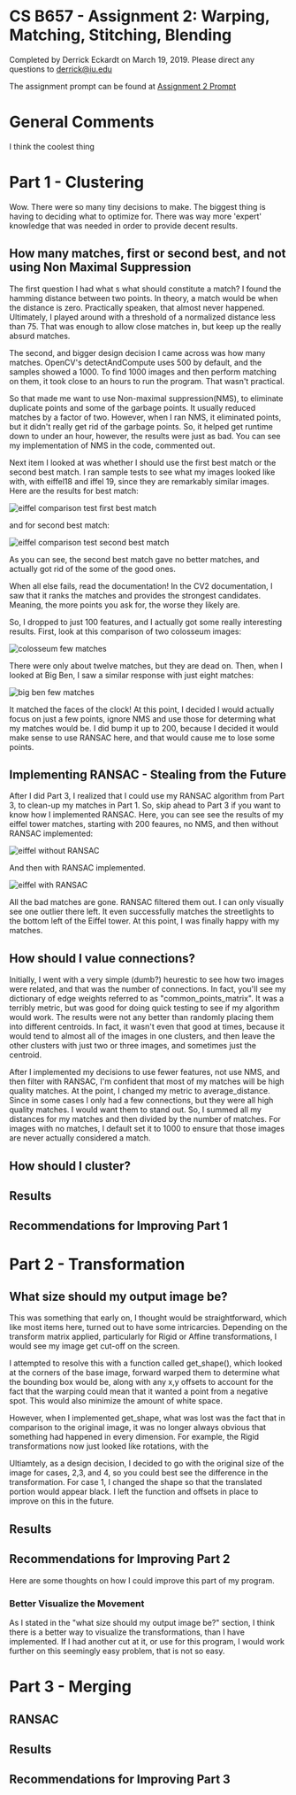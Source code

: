 # CS B657 - Assignment 2: Warping, Matching, Stitching, Blending

Completed by Derrick Eckardt on March 19, 2019.  Please direct any questions to [derrick@iu.edu](mailto:derrick@iu.edu)

The assignment prompt can be found at [Assignment 2 Prompt](https://github.iu.edu/cs-b657-sp2019/derrick-a2/blob/master/a2-sp2019.pdf)

# General Comments
I think the coolest thing 


# Part 1 - Clustering
Wow. There were so many tiny decisions to make.  The biggest thing is having to deciding what to optimize for.  There was way more 'expert' knowledge that was needed in order to provide decent results.

## How many matches, first or second best, and not using Non Maximal Suppression
The first question I had what s what should constitute a match?  I found the hamming distance between two points.  In theory, a match would be when the distance is zero.  Practically speaken, that almost never happened. Ultimately, I played around with a threshold of a normalized distance less than 75.  That was enough to allow close matches in, but keep up the really absurd matches.

The second, and bigger design decision I came across was how many matches. OpenCV's detectAndCompute uses 500 by default, and the samples showed a 1000.  To find 1000 images and then perform matching on them, it took close to an hours to run the program.  That wasn't practical.

So that made me want to use Non-maximal suppression(NMS), to eliminate duplicate points and some of the garbage points.  It usually reduced matches by a factor of two.  However, when I ran NMS, it eliminated points, but it didn't really get rid of the garbage points.  So, it helped get runtime down to under an hour, however, the results were just as bad.  You can see my implementation of NMS in the code, commented out.

Next item I looked at was whether I should use the first best match or the second best match. I ran sample tests to see what my images looked like with, with eiffel18 and iffel 19, since they are remarkably similar images.  Here are the results for best match:

![eiffel comparison test first best match](https://github.iu.edu/cs-b657-sp2019/derrick-a2/blob/master/matching_test_eiffel_best_match_no_nms.jpg)

and for second best match:

![eiffel comparison test second best match](https://github.iu.edu/cs-b657-sp2019/derrick-a2/blob/master/matching_test_eiffel_second_match_no_nms.jpg)

As you can see, the second best match gave no better matches, and actually got rid of the some of the good ones.

When all else fails, read the documentation!  In the CV2 documentation, I saw that it ranks the matches and provides the strongest candidates.  Meaning, the more points you ask for, the worse they likely are.

So, I dropped to just 100 features, and I actually got some really interesting results.  First, look at this comparison of two colosseum images:

![colosseum few matches](https://github.iu.edu/cs-b657-sp2019/derrick-a2/blob/master/matching_test_colosseum_best_match.jpg)

There were only about twelve matches, but they are dead on.  Then, when I looked at Big Ben, I saw a similar response with just eight matches:

![big ben few matches](https://github.iu.edu/cs-b657-sp2019/derrick-a2/blob/master/matching_test_bigben_best_match_no_nms.jpg)

It matched the faces of the clock!  At this point, I decided I would actually focus on just a few points, ignore NMS and use those for determing what my matches would be.  I did bump it up to 200, because I decided it would make sense to use RANSAC here, and that would cause me to lose some points.

## Implementing RANSAC - Stealing from the Future
After I did Part 3, I realized that I could use my RANSAC algorithm from Part 3, to clean-up my matches in Part 1.  So, skip ahead to Part 3 if you want to know how I implemented RANSAC.  Here, you can see see the results of my eiffel tower matches, starting with 200 feaures, no NMS, and then without RANSAC implemented:

![eiffel without RANSAC](https://github.iu.edu/cs-b657-sp2019/derrick-a2/blob/master/matching_test_eiffel.jpg)

And then with RANSAC implemented.

![eiffel with RANSAC](https://github.iu.edu/cs-b657-sp2019/derrick-a2/blob/master/matching_test_ransac_eiffel.jpg)

All the bad matches are gone.  RANSAC filtered them out. I can only visually see one outlier there left.  It even successfully matches the streetlights to the bottom left of the Eiffel tower.  At this point, I was finally happy with my matches.

## How should I value connections?
Initially, I went with a very simple (dumb?) heurestic to see how two images were related, and that was the number of connections.  In fact, you'll see my dictionary of edge weights referred to as "common\_points\_matrix".  It was a terribly metric, but was good for doing quick testing to see if my algorithm would work.  The results were not any better than randomly placing them into different centroids.  In fact, it wasn't even that good at times, because it would tend to almost all of the images in one clusters, and then leave the other clusters with just two or three images, and sometimes just the centroid.

After I implemented my decisions to use fewer features, not use NMS, and then filter with RANSAC, I'm confident that most of my matches will be high quality matches.  At the point, I changed my metric to average_distance.   Since in some cases I only had a few connections, but they were all high quality matches. I would want them to stand out.  So, I summed all my distances for my matches and then divided by the number of matches.  For images with no matches, I default set it to 1000 to ensure that those images are never actually considered a match.



## How should I cluster?


## Results

## Recommendations for Improving Part 1

# Part 2 - Transformation

## What size should my output image be?
This was something that early on, I thought would be straightforward, which like most items here, turned out to have some intricarcies.  Depending on the transform matrix applied, particularly for Rigid or Affine transformations, I would see my image get cut-off on the screen.

I attempted to resolve this with a function called get_shape(), which looked at the corners of the base image, forward warped them to determine what the bounding box would be, along with any x,y offsets to account for the fact that the warping could mean that it wanted a point from a negative spot.  This would also minimize the amount of white space.

However, when I implemented get_shape, what was lost was the fact that in comparison to the original image, it was no longer always obvious that something had happened in every dimension.  For example, the Rigid transformations now just looked like rotations, with the 

Ultiamtely, as a design decision, I decided to go with the original size of the image for cases, 2,3, and 4, so you could best see the difference in the transformation.  For case 1, I changed the shape so that the translated portion would appear black.  I left the function and offsets in place to improve on this in the future.

## Results

## Recommendations for Improving Part 2
Here are some thoughts on how I could improve this part of my program.

### Better Visualize the Movement
As I stated in the "what size should my output image be?" section, I think there is a better way to visualize the transformations, than I have implemented.  If I had another cut at it, or use for this program, I would work further on this seemingly easy problem, that is not so easy.  

# Part 3 - Merging

## RANSAC

## Results

## Recommendations for Improving Part 3


